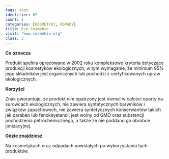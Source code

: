 ```yaml
---
tags: sign
identifier: 67
count: 1
categories: [KOSMETYKI, ODPADY]
title: Eco Cosmebio
visit: "www.cosmebio.org"
class: 3
---
```

**Co oznacza**

Produkt spełnia opracowane w 2002 roku kompleksowe kryteria dotyczące produkcji kosmetyków ekologicznych, w tym wymaganie, że minimum 95% jego składników jest organicznych lub pochodzi z certyfikowanych upraw ekologicznych.

**Korzyści**

Znak gwarantuje, że produkt nim opatrzony jest niemal w całości oparty na surowcach ekologicznych, nie zawiera syntetycznych barwników i związków zapachowych, nie zawiera syntetycznych konserwantów takich jak paraben lub fenoksyetanol, jest wolny od GMO oraz substancji pochodzenia petrochemicznego, a także że nie poddano go obróbce jonizacyjnej.

**Gdzie znajdziesz**

Na kosmetykach oraz odpadach powstałych po wykorzystaniu tych produktów.
